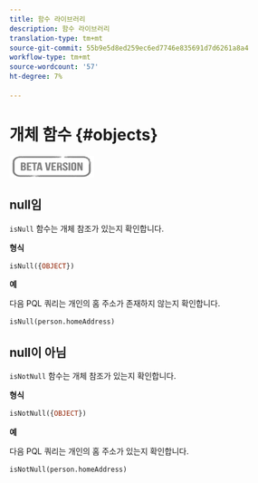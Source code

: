 ```yaml
---
title: 함수 라이브러리
description: 함수 라이브러리
translation-type: tm+mt
source-git-commit: 55b9e5d8ed259ec6ed7746e835691d7d6261a8a4
workflow-type: tm+mt
source-wordcount: '57'
ht-degree: 7%

---
```


# 개체 함수 {#objects}

![](../../assets/do-not-localize/badge.png)

## null임

`isNull` 함수는 개체 참조가 있는지 확인합니다.

**형식**

```sql
isNull({OBJECT})
```

**예**

다음 PQL 쿼리는 개인의 홈 주소가 존재하지 않는지 확인합니다.

```sql
isNull(person.homeAddress)
```

## null이 아님

`isNotNull` 함수는 개체 참조가 있는지 확인합니다.

**형식**

```sql
isNotNull({OBJECT})
```

**예**

다음 PQL 쿼리는 개인의 홈 주소가 있는지 확인합니다.

```sql
isNotNull(person.homeAddress)
```
